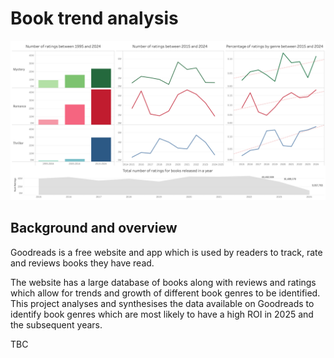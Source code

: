

# Book trend analysis 


![book dashboard](bookAnalysis.png)


## Background and overview 

Goodreads is a free website and app which is used by readers to track, rate and reviews books they have read. 

The website has a large database of books along with reviews and ratings which allow for trends and growth of different book genres to be identified. This project analyses and synthesises the data available on Goodreads to identify book genres which are most likely to have a high ROI in 2025 and the subsequent years. 

TBC
